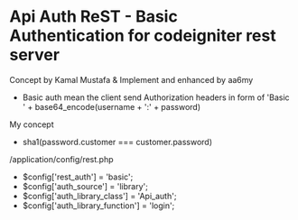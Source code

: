 Api Auth ReST - Basic Authentication for codeigniter rest server
========

Concept by Kamal Mustafa &amp; Implement and enhanced by aa6my

- Basic auth mean the client send Authorization headers in form of 'Basic ' + base64_encode(username + ':' + password)

My concept

- sha1(password.customer === customer.password)


/application/config/rest.php 
- $config['rest_auth'] = 'basic'; 
- $config['auth_source'] = 'library'; 
- $config['auth_library_class'] = 'Api_auth';
- $config['auth_library_function'] = 'login'; 
